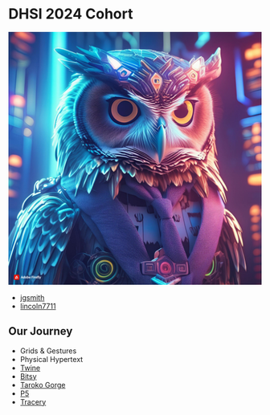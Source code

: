 # DHSI 2024 Cohort

![Owl generated with Firefly](owl.jpg)

- [jgsmith](https://jgsmith.GitHub.com/CM-DHSI-2024/)
- [lincoln7711](https://lincoln7711.github.io/DHSI_CM_Showcase/)

## Our Journey

- Grids & Gestures
- Physical Hypertext
- [Twine](DHSIDemo.html)
- [Bitsy](bitsydhsi.html)
- [Taroko Gorge](taroko-gorge.html)
- [P5](escape/index.html)
- [Tracery](tracery.html)
